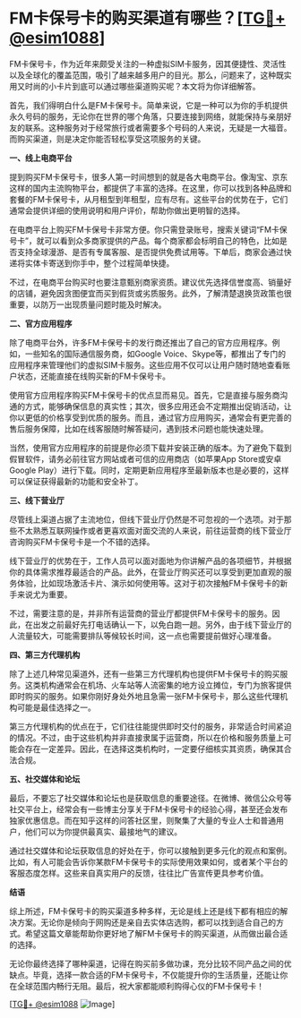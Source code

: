 # FM卡保号卡的购买渠道有哪些？[[TG💪+ @esim1088](https://t.me/s/esim1088)]

FM卡保号卡，作为近年来颇受关注的一种虚拟SIM卡服务，因其便捷性、灵活性以及全球化的覆盖范围，吸引了越来越多用户的目光。那么，问题来了，这种既实用又时尚的小卡片到底可以通过哪些渠道购买呢？本文将为你详细解答。

首先，我们得明白什么是FM卡保号卡。简单来说，它是一种可以为你的手机提供永久号码的服务，无论你在世界的哪个角落，只要连接到网络，就能保持与亲朋好友的联系。这种服务对于经常旅行或者需要多个号码的人来说，无疑是一大福音。而购买渠道，则是决定你能否轻松享受这项服务的关键。

**一、线上电商平台**

提到购买FM卡保号卡，很多人第一时间想到的就是各大电商平台。像淘宝、京东这样的国内主流购物平台，都提供了丰富的选择。在这里，你可以找到各种品牌和套餐的FM卡保号卡，从月租型到年租型，应有尽有。这些平台的优势在于，它们通常会提供详细的使用说明和用户评价，帮助你做出更明智的选择。

在电商平台上购买FM卡保号卡非常方便。你只需登录账号，搜索关键词“FM卡保号卡”，就可以看到众多商家提供的产品。每个商家都会标明自己的特色，比如是否支持全球漫游、是否有专属客服、是否提供免费试用等。下单后，商家会通过快递将实体卡寄送到你手中，整个过程简单快捷。

不过，在电商平台购买时也要注意甄别商家资质。建议优先选择信誉度高、销量好的店铺，避免因贪图便宜而买到假货或劣质服务。此外，了解清楚退换货政策也很重要，以防万一出现质量问题时能及时解决。

**二、官方应用程序**

除了电商平台外，许多FM卡保号卡的发行商还推出了自己的官方应用程序。例如，一些知名的国际通信服务商，如Google Voice、Skype等，都推出了专门的应用程序来管理他们的虚拟SIM卡服务。这些应用不仅可以让用户随时随地查看账户状态，还能直接在线购买新的FM卡保号卡。

使用官方应用程序购买FM卡保号卡的优点显而易见。首先，它是直接与服务商沟通的方式，能够确保信息的真实性；其次，很多应用还会不定期推出促销活动，让你以更低的价格享受到优质的服务。而且，通过官方应用购买，通常会有更完善的售后服务保障，比如在线客服随时解答疑问，遇到技术问题也能快速处理。

当然，使用官方应用程序的前提是你必须下载并安装正确的版本。为了避免下载到假冒软件，请务必前往官方网站或者可信的应用商店（如苹果App Store或安卓Google Play）进行下载。同时，定期更新应用程序至最新版本也是必要的，这样可以保证获得最新的功能和安全补丁。

**三、线下营业厅**

尽管线上渠道占据了主流地位，但线下营业厅仍然是不可忽视的一个选项。对于那些不太熟悉互联网操作或者更喜欢面对面交流的人来说，前往运营商的线下营业厅咨询购买FM卡保号卡是一个不错的选择。

线下营业厅的优势在于，工作人员可以面对面地为你讲解产品的各项细节，并根据你的具体需求推荐最适合的产品。此外，在营业厅购买还可以享受到更加直观的服务体验，比如现场激活卡片、演示如何使用等。这对于初次接触FM卡保号卡的新手来说尤为重要。

不过，需要注意的是，并非所有运营商的营业厅都提供FM卡保号卡的服务。因此，在出发之前最好先打电话确认一下，以免白跑一趟。另外，由于线下营业厅的人流量较大，可能需要排队等候较长时间，这一点也需要提前做好心理准备。

**四、第三方代理机构**

除了上述几种常见渠道外，还有一些第三方代理机构也提供FM卡保号卡的购买服务。这类机构通常会在机场、火车站等人流密集的地方设立摊位，专门为旅客提供即时购买的服务。如果你刚好身处外地且急需一张FM卡保号卡，那么这些代理机构可能是最佳选择之一。

第三方代理机构的优点在于，它们往往能提供即时交付的服务，非常适合时间紧迫的情况。不过，由于这些机构并非直接隶属于运营商，所以在价格和服务质量上可能会存在一定差异。因此，在选择这类机构时，一定要仔细核实其资质，确保其合法合规。

**五、社交媒体和论坛**

最后，不要忘了社交媒体和论坛也是获取信息的重要途径。在微博、微信公众号等社交平台上，经常会有一些博主分享关于FM卡保号卡的经验心得，甚至还会发布独家优惠信息。而在知乎这样的问答社区里，则聚集了大量的专业人士和普通用户，他们可以为你提供最真实、最接地气的建议。

通过社交媒体和论坛获取信息的好处在于，你可以接触到更多元化的观点和案例。比如，有人可能会告诉你某款FM卡保号卡的实际使用效果如何，或者某个平台的客服态度怎样。这些来自真实用户的反馈，往往比广告宣传更具参考价值。

**结语**

综上所述，FM卡保号卡的购买渠道多种多样，无论是线上还是线下都有相应的解决方案。无论你是倾向于网购还是亲自去实体店选购，都可以找到适合自己的方式。希望这篇文章能帮助你更好地了解FM卡保号卡的购买渠道，从而做出最合适的选择。

无论你最终选择了哪种渠道，记得在购买前多做功课，充分比较不同产品之间的优缺点。毕竟，选择一款合适的FM卡保号卡，不仅能提升你的生活质量，还能让你在全球范围内畅行无阻。最后，祝大家都能顺利购得心仪的FM卡保号卡！

[[TG💪+ @esim1088](https://t.me/s/esim1088) ![Image](https://i.postimg.cc/4NQfJmqS/Snipaste-2025-05-13-00-14-12.png)]